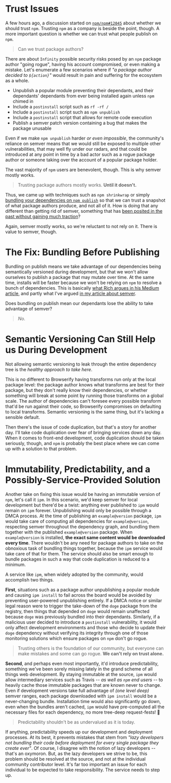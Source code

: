 # Trust Issues

A few hours ago, a discussion started on [`npm/npm#12045`][npmtrust] about whether we should trust `npm`. Trusting `npm` as a company is beside the point, though. A more important question is whether we can trust what people publish on `npm`.

> Can we trust package authors?

There are about `Infinity` possible security risks posed by an `npm` package author "going rogue", having his account compromised, or even making a mistake. Let's enumerate a few scenarios where if _"a package author decided to `${action}`"_ would result in pain and suffering for the ecosystem as a whole.

- Unpublish a popular module preventing their dependants, and their dependants' dependants from ever being installed again unless `npm` chimed in
- Include a `postinstall` script such as `rf -rf /`
- Include a `postinstall` script such as `npm unpublish`
- Include a `postinstall` script that allows for remote code execution
- Publish a semver patch version containing a bug that makes the package unusable

Even if we make `npm unpublish` harder *or even impossible*, the community's reliance on semver means that we would still be exposed to multiple other vulnerabilities, that may well fly under our radars, and that could be introduced at any point in time by a bad actor such as a rogue package author or someone taking over the account of a popular package holder.

The vast majority of `npm` users are benevolent, though. This is why semver mostly works.

> Trusting package authors mostly works. **Until it doesn't.**

Thus, we came up with techniques such as `npm shrinkwrap` or simply [bundling your dependencies on `npm publish`][publish] so that we can trust a snapshot of what package authors produce, and not all of it. How is doing that any different than getting rid of semver, something that has [been posited in the past without gaining much traction][semverimmul]?

Again, semver mostly works, so we're reluctant to not rely on it. There is value to semver, though.

# The Fix: Bundling Before Publishing

Bundling on publish means we take advantage of our dependencies being semantically versioned during development, but that we won't allow ourselves to publish a package that may mutate over time. At the same time, installs will be faster because we won't be relying on `npm` to resolve a bunch of dependencies. This is basically [what Rich argues in his Medium article][publish], and partly what I've argued [in my article about semver][semverimmul].

Does bundling on publish mean our dependants lose the ability to take advantage of semver?

> *No.*

# Semantic Versioning Can Still Help us During Development

Not allowing semantic versioning to leak through the entire dependency tree is the *healthy approach to take here*.

This is no different to Browserify having transforms run only at the local package level: the package author knows what transforms are best for their package, but they don't really know their dependencies, or whether something will break at some point by running those transforms on a global scale. The author of dependencies can't foresee every possible transform that'd be run against their code, so Browserify compromises on defaulting to local transforms. Semantic versioning is the same thing, but it's lacking a sensible default.

Then there's the issue of code duplication, but that's a story for another day. I'll take code duplication over fear of bringing services down any day. When it comes to front-end development, code duplication should be taken seriously, though, and `npm` is probably the best place where we can come up with a solution to that problem.

# Immutability, Predictability, and a Possibly-Service-Provided Solution

Another take on fixing this issue would be having an immutable version of `npm`, let's call it `ipm`. In this scenario, we'd keep semver for local development but there'd be a twist: anything ever published to `ipm` would remain on `ipm` forever. Unpublishing would only be possible through a DMCA process. At the time of publishing an `example@version` package, `ipm` would take care of computing all dependencies for `example@version`, respecting semver throughout the dependency graph, and bundling them together with the published `example@version` package. When `example@version` is installed, **the exact same content would be downloaded every time**. There wouldn't be any need for package authors to take on the obnoxious task of bundling things together, because the `ipm` service would take care of that for them. The service should also be smart enough to bundle packages in such a way that code duplication is reduced to a minimum.

A service like `ipm`, when widely adopted by the community, would accomplish two things.

**First**, situations such as a package author unpublishing a popular module and causing `ipm install` to fail across the board would be avoided by preventing user-powered unpublishing entirely. If a DMCA notice or similar legal reason were to trigger the take-down of the `doge` package from the registry, then things that depended on `doge` would remain unaffected because `doge` was previously bundled into their dependants. Similarly, if a malicious user decided to introduce a `postinstall` vulnerability, it would only affect development environments and those who decide to update their `doge` dependency without verifying its integrity through one of those monitoring solutions which ensure packages on `npm` don't go rogue.

> Trusting others is the foundation of our community, but everyone can make mistakes and some can go rogue. **We can't rely on trust alone.**

**Second**, and perhaps even most importantly, it'd introduce predictability, something we've been sorely missing lately in the grand scheme of all things web development. By staying immutable at the source, `ipm` would allow intermediary services such as Travis _-- as well as `npm` end users --_ to heavily cache those immutable packages that are known never to change. Even if development versions take full advantage of _(one level deep)_ semver ranges, each package downloaded with `ipm install` would be a never-changing bundle. Installation time would also significantly go down, even when the bundles aren't cached, `ipm` would have pre-computed all the necessary files for each dependency, no more tree-deep request-fests! 🌳

> Predictability shouldn't be as undervalued as it is today.

If anything, predictability speeds up our development and deployment processes. At its best, it prevents mistakes that stem from _"lazy developers not bundling their code before deployment for every single package they create ever"_. Of course, I disagree with the notion of lazy developers -- that's an oxymoron. But, as the lazy developers we strive to be, this problem should be resolved at the source, and not at the individual community contributor level. It's far too important an issue for each individual to be expected to take responsibility. The service needs to step up.

[npmtrust]: https://github.com/npm/npm/issues/12045#issuecomment-200976024 "'Should I trust npm?' - #12045 on GitHub"
[publish]: https://medium.com/@Rich_Harris/how-to-not-break-the-internet-with-this-one-weird-trick-e3e2d57fee28 "How to not break the internet with this one weird trick"
[semverimmul]: /articles/immutable-npm-dependencies "Keeping Your npm Dependencies Immutable on Pony Foo"
